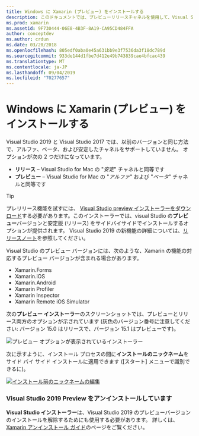 ```yaml
---
title: Windows に Xamarin (プレビュー) をインストールする
description: このドキュメントでは、プレビューリリースチャネルを使用して、Visual Studio 2019 に Xamarin のプレビューバージョンをインストールする方法について説明します。
ms.prod: xamarin
ms.assetid: 9F730444-06E8-4B3F-8A19-CA95CD484FFA
author: conceptdev
ms.author: crdun
ms.date: 03/20/2018
ms.openlocfilehash: 805edf0aba0e45a631bb9e3f7536da3f18dc789d
ms.sourcegitcommit: 933de144d1fbe7d412e49b743839cae4bfcac439
ms.translationtype: MT
ms.contentlocale: ja-JP
ms.lasthandoff: 09/04/2019
ms.locfileid: "70277657"
---
```

# <a name="installing-xamarin-preview-on-windows"></a>Windows に Xamarin (プレビュー) をインストールする

Visual Studio 2019 と Visual Studio 2017 では、以前のバージョンと同じ方法で、アルファ、ベータ、および安定したチャネルをサポートしていません。 オプションが次の 2 つだけになっています。

- **リリース** – Visual Studio for Mac の "_安定_" チャネルと同等です
- **プレビュー** – Visual Studio for Mac の "_アルファ_" および "_ベータ_" チャネルと同等です

> [!TIP]
> プレリリース機能を試すには、 [Visual Studio preview インストーラーをダウンロード](https://visualstudio.microsoft.com/vs/preview/)する必要があります。このインストーラーでは、visual Studio の**プレビュー**バージョンと安定版 (リリース) をサイドバイサイドでインストールするオプションが提供されます。 Visual Studio 2019 の新機能の詳細については、[リリースノート](https://docs.microsoft.com/visualstudio/releases/2019/release-notes)を参照してください。

Visual Studio のプレビュー バージョンには、次のような、Xamarin の機能の対応するプレビュー バージョンが含まれる場合があります。

- Xamarin.Forms
- Xamarin.iOS
- Xamarin.Android
- Xamarin Profiler
- Xamarin Inspector
- Xamarin Remote iOS Simulator

次の**プレビュー インストーラー**のスクリーンショットでは、プレビューとリリース両方のオプションが示されています (灰色のバージョン番号に注意してください: バージョン 15.0 はリリースで、バージョン 15.1 はプレビューです)。

![プレビュー オプションが表示されているインストーラー](windows-images/vs2017-installer.jpg)

次に示すように、インストール プロセスの間に**インストールのニックネーム**をサイド バイ サイド インストールに適用できます ([スタート] メニューで識別できるに)。

[![インストール前のニックネームの編集](windows-images/vs2017-nickname-sml.png "インストール前のニックネームの編集")](windows-images/vs2017-nickname.png#lightbox)

### <a name="uninstalling-visual-studio-2019-preview"></a>Visual Studio 2019 Preview をアンインストールしています

**Visual Studio インストーラー**は、Visual Studio 2019 のプレビューバージョンのインストールを解除するためにも使用する必要があります。 詳しくは、[Xamarin アンインストール ガイド](uninstalling-xamarin.md#uninstallvs2017)のページをご覧ください。
